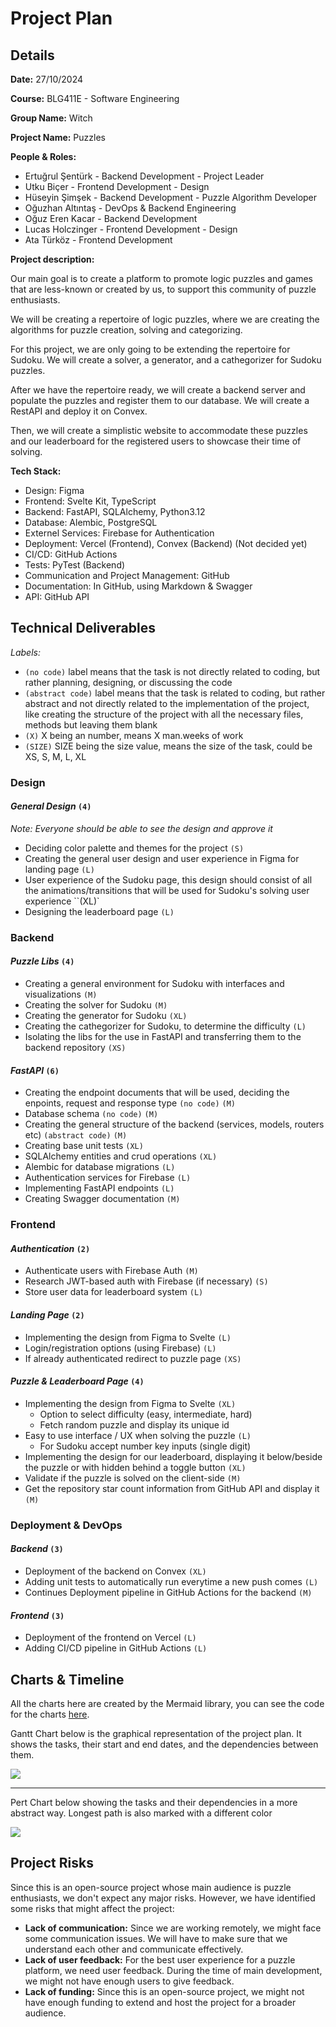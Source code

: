 # Project Plan

## Details

**Date:** 27/10/2024

**Course:** BLG411E - Software Engineering

**Group Name:** Witch

**Project Name:** Puzzles


**People & Roles:**
- Ertuğrul Şentürk - Backend Development - Project Leader
- Utku Biçer - Frontend Development - Design
- Hüseyin Şimşek - Backend Development - Puzzle Algorithm Developer
- Oğuzhan Altıntaş - DevOps & Backend Engineering
- Oğuz Eren Kacar - Backend Development
- Lucas Holczinger - Frontend Development - Design
- Ata Türköz - Frontend Development


**Project description:**

Our main goal is to create a platform to promote logic puzzles and games that are less-known or created by us, to support this community of puzzle enthusiasts.

We will be creating a repertoire of logic puzzles, where we are creating the algorithms for puzzle creation, solving and categorizing.

For this project, we are only going to be extending the repertoire for Sudoku. We will create a solver, a generator, and a cathegorizer for Sudoku puzzles.

After we have the repertoire ready, we will create a backend server and populate the puzzles and register them to our database. We will create a RestAPI and deploy it on Convex.

Then, we will create a simplistic website to accommodate these puzzles and our leaderboard for the registered users to showcase their time of solving.


**Tech Stack:**
- Design: Figma
- Frontend: Svelte Kit, TypeScript
- Backend: FastAPI, SQLAlchemy, Python3.12
- Database: Alembic, PostgreSQL
- Externel Services: Firebase for Authentication
- Deployment: Vercel (Frontend), Convex (Backend) (Not decided yet)
- CI/CD: GitHub Actions
- Tests: PyTest (Backend)
- Communication and Project Management: GitHub
- Documentation: In GitHub, using Markdown & Swagger
- API: GitHub API


## Technical Deliverables

*Labels:*
- `(no code)` label means that the task is not directly related to coding, but rather planning, designing, or discussing the code
- `(abstract code)` label means that the task is related to coding, but rather abstract and not directly related to the implementation of the project, like creating the structure of the project with all the necessary files, methods but leaving them blank
- `(X)` X being an number, means X man.weeks of work
- `(SIZE)` SIZE being the size value, means the size of the task, could be XS, S, M, L, XL

### Design


#### *General Design* `(4)`

_Note: Everyone should be able to see the design and approve it_

- Deciding color palette and themes for the project `(S)`
- Creating the general user design and user experience in Figma for landing page `(L)`
- User experience of the Sudoku page, this design should consist of all the animations/transitions that will be used for Sudoku's solving user experience ``(XL)`
- Designing the leaderboard page `(L)`

### Backend

#### *Puzzle Libs* `(4)`
- Creating a general environment for Sudoku with interfaces and visualizations `(M)`
- Creating the solver for Sudoku `(M)`
- Creating the generator for Sudoku `(XL)`
- Creating the cathegorizer for Sudoku, to determine the difficulty `(L)`
- Isolating the libs for the use in FastAPI and transferring them to the backend repository `(XS)`

#### *FastAPI* `(6)`
- Creating the endpoint documents that will be used, deciding the enpoints, request and response type `(no code)` `(M)`
- Database schema `(no code)` `(M)`
- Creating the general structure of the backend (services, models, routers etc) `(abstract code)` `(M)`
- Creating base unit tests `(XL)`
- SQLAlchemy entities and crud operations `(XL)`
- Alembic for database migrations `(L)`
- Authentication services for Firebase `(L)`
- Implementing FastAPI endpoints `(L)`
- Creating Swagger documentation `(M)`


### Frontend

#### *Authentication* `(2)`
- Authenticate users with Firebase Auth `(M)`
- Research JWT-based auth with Firebase (if necessary) `(S)`
- Store user data for leaderboard system `(L)`

#### *Landing Page* `(2)`
- Implementing the design from Figma to Svelte `(L)`
- Login/registration options (using Firebase) `(L)`
- If already authenticated redirect to puzzle page `(XS)`

#### *Puzzle & Leaderboard Page* `(4)`
- Implementing the design from Figma to Svelte `(XL)`
    - Option to select difficulty (easy, intermediate, hard)
    - Fetch random puzzle and display its unique id
- Easy to use interface / UX when solving the puzzle `(L)`
    - For Sudoku accept number key inputs (single digit)
- Implementing the design for our leaderboard, displaying it below/beside the puzzle or with hidden behind a toggle button `(XL)`
- Validate if the puzzle is solved on the client-side `(M)`
- Get the repository star count information from GitHub API and display it `(M)`


### Deployment & DevOps

#### *Backend* `(3)`
- Deployment of the backend on Convex `(XL)`
- Adding unit tests to automatically run everytime a new push comes `(L)`
- Continues Deployment pipeline in GitHub Actions for the backend `(M)`

#### *Frontend* `(3)`
- Deployment of the frontend on Vercel `(L)`
- Adding CI/CD pipeline in GitHub Actions `(L)`


## Charts & Timeline

All the charts here are created by the Mermaid library, you can see the code for the charts [here](https://github.com/witch-puzzles/.github/blob/main/project/charts).

Gantt Chart below is the graphical representation of the project plan. It shows the tasks, their start and end dates, and the dependencies between them.

[![](https://mermaid.ink/img/pako:eNqNlttu4zYQhl-FELCLXcAniZJs6y61m-0WCZo2DXpAbmhpLLORRYGknE2CvHuHOtIHtasrSeR8nPk5M-SbE4sEnMhJWa71Y07w0VxnQO6k-AdiTb6YAbLaMYnD9YQPH8gatjwHnLoHUuZcK_LpGeBJfa5nJEzDtZB7pgn5C5_x7e14va7HFFK5yBGheNoQVyITkhQsA62BsDwhegd7UOToiRJQ7oh4M88fu7MxnY3IbBI814gvkINkGcnQmucpwlIgSbXGCcJrEe54FuJ7A7gvE_FU1nYPf56b9gDaAzz0gTaAG2AJyI1gMhlYvQX4LcBDRu3BsTY_sPgJUIUxuStfX3E3bvhGHbkJ-YFLke8h1-Qj4bkGuWVxp1iU8c2JVO5xnEpkB5Bk6DEAFIptEUxq2AkgrQTXQg4DqAXwzpSOMUlSIfnrZTcMwLcACHO73TZ6EI4xsEqvLXpxzZS-uvt6iggshN8mzJDaDaMe_jFPCoHKkkTEZSV0LKFez16DFXwwKddMsw1TQFSM-cwGksogOq1rXKt165rSsox1KWHQB2oBPBug6golGpRWQ7uNRr4FoNZm_XpzlRnvXzDPVr89rIkozL6jC-oYEFgAvwdcZbDf8JjseXpmdgwILUBgy3jNJVQyXpXYF3LN41oCBfLAu6Q3iLmFCHsV2tyAZkvVoAoLCzC3cv6ZpSn-bVPhbAs6wNICLC7n2zUWrq4T7jigC9FWpd0Id7IWjg6U-M9__D42hISYSUSCAibj3Zm3ONjnXY3rRX9QJl5MYEw-IU0_M1WWWU2ug1Ab0iTfYMg3TYO-Q2QbcIq1oQW5P0CG_Z_vC8yZU5WjrHD7xjvvE-xGpDyfSkg5Vklt8swx7E7H1rzvZ4VVYk2HrTq2hASN4gubi-Z9NzOk_9nYhvrx6FToQ744fBZ3VGRWyB6--8dOmyZutMTzCo2lOFTmXXajfRdzjbpwVGmRppUr54dlkdHe3Goqq4zjMmPFEyAHlvHkYjmgud-b06PDmuufyg0xJTmU3zUg6AEDzXsNRSZemnNwDYdfCoXyN33zuIkm_dRL1Z_AwVLbtVrYQ98_ccWiVLshQCd3DesPrNXX6WpNCl5AZi5On1oFqiDUZwtBLYTXIr4n5jb7mqJqc_E_ozYL-peD_n6PA8tjv_bYGTl7wPsfT_Bu-WaAj051pXt0InzNeLrTj85j_o4TsWmI-5c8diI85GDkSFGmOyfaskzhV1mYy-SaM0ySfTsFyxR70m19da1usCMnEyannejN0S9FdaXFfoD_Y5FveWr-lzLD3zutCxVNp2Z4kmKjKDeTWOynmM3mkrs7LMNp6IUL5lEI55QFlCbxxl0utp7vbpP5zPWY8_4-cgqW_y1E5xN-mkW-ORENJpSGMy_w6GJG53jFc16caB5MluHMX8xpGMw9LwwR8VrZu5MZdf0ldRfhMpiFCxq-_wtMLVme?type=png)](https://mermaid.live/edit#pako:eNqNlttu4zYQhl-FELCLXcAniZJs6y61m-0WCZo2DXpAbmhpLLORRYGknE2CvHuHOtIHtasrSeR8nPk5M-SbE4sEnMhJWa71Y07w0VxnQO6k-AdiTb6YAbLaMYnD9YQPH8gatjwHnLoHUuZcK_LpGeBJfa5nJEzDtZB7pgn5C5_x7e14va7HFFK5yBGheNoQVyITkhQsA62BsDwhegd7UOToiRJQ7oh4M88fu7MxnY3IbBI814gvkINkGcnQmucpwlIgSbXGCcJrEe54FuJ7A7gvE_FU1nYPf56b9gDaAzz0gTaAG2AJyI1gMhlYvQX4LcBDRu3BsTY_sPgJUIUxuStfX3E3bvhGHbkJ-YFLke8h1-Qj4bkGuWVxp1iU8c2JVO5xnEpkB5Bk6DEAFIptEUxq2AkgrQTXQg4DqAXwzpSOMUlSIfnrZTcMwLcACHO73TZ6EI4xsEqvLXpxzZS-uvt6iggshN8mzJDaDaMe_jFPCoHKkkTEZSV0LKFez16DFXwwKddMsw1TQFSM-cwGksogOq1rXKt165rSsox1KWHQB2oBPBug6golGpRWQ7uNRr4FoNZm_XpzlRnvXzDPVr89rIkozL6jC-oYEFgAvwdcZbDf8JjseXpmdgwILUBgy3jNJVQyXpXYF3LN41oCBfLAu6Q3iLmFCHsV2tyAZkvVoAoLCzC3cv6ZpSn-bVPhbAs6wNICLC7n2zUWrq4T7jigC9FWpd0Id7IWjg6U-M9__D42hISYSUSCAibj3Zm3ONjnXY3rRX9QJl5MYEw-IU0_M1WWWU2ug1Ab0iTfYMg3TYO-Q2QbcIq1oQW5P0CG_Z_vC8yZU5WjrHD7xjvvE-xGpDyfSkg5Vklt8swx7E7H1rzvZ4VVYk2HrTq2hASN4gubi-Z9NzOk_9nYhvrx6FToQ744fBZ3VGRWyB6--8dOmyZutMTzCo2lOFTmXXajfRdzjbpwVGmRppUr54dlkdHe3Goqq4zjMmPFEyAHlvHkYjmgud-b06PDmuufyg0xJTmU3zUg6AEDzXsNRSZemnNwDYdfCoXyN33zuIkm_dRL1Z_AwVLbtVrYQ98_ccWiVLshQCd3DesPrNXX6WpNCl5AZi5On1oFqiDUZwtBLYTXIr4n5jb7mqJqc_E_ozYL-peD_n6PA8tjv_bYGTl7wPsfT_Bu-WaAj051pXt0InzNeLrTj85j_o4TsWmI-5c8diI85GDkSFGmOyfaskzhV1mYy-SaM0ySfTsFyxR70m19da1usCMnEyannejN0S9FdaXFfoD_Y5FveWr-lzLD3zutCxVNp2Z4kmKjKDeTWOynmM3mkrs7LMNp6IUL5lEI55QFlCbxxl0utp7vbpP5zPWY8_4-cgqW_y1E5xN-mkW-ORENJpSGMy_w6GJG53jFc16caB5MluHMX8xpGMw9LwwR8VrZu5MZdf0ldRfhMpiFCxq-_wtMLVme)

---

Pert Chart below showing the tasks and their dependencies in a more abstract way. Longest path is also marked with a different color

[![](https://mermaid.ink/img/pako:eNqdVltzozYU_isadjZPdhwQxpeHzqRxs92OZ5qum9mdYj_IcAxqZMQIQdbJ5L_3CCOMHe-0NU9I5zv3cz54dSIZgzN1NkI-RylTmsy_LDOCz8eP5EHJvyHSZKFRsL_N8aowx9AK69PqREr6_Z9IDIV77p7l_Oy94Ovz-FKnKGjDmkHBk4w8pKyA_aXxFN5JIRXJmQCtgbAsJjqFLRQrG4wXfoIMFBNEoJRnCYITMBI0t2oteRZPw0UZy6dyD3v89g5JLdIP58BiUGvJVHzeql9jc9FN5GcWPQHG2ScP5cuLADLn66Kbl6mIDQLfFVMc82llnpUVUlSgDoI28qROWMuOzLeyiGlIpOIvXU3XdsI7eLFX9GDfXvkHs_UVZmN6dzbHe1bo24fP3fzMJIS_oI7kmSaxjMot4EukgGkus5UdFy-cMc3WqEeKCJvKjstrEBZKQ-ux0KqMdKngYK-FUwv3EY5Wy4xroqHQxQGzz2gd8Shubd59HtzNGkgtaSagck_U8GUYLv6Y3woT745ckbsvjzMic9MODKXjZ2gVgvBWwHbNI7LlyTtYYGGj8J4rqItxi5uBBeNRDSYFqIpH0FEaWaVxaMsPTbk7qLFFTcLFM0sSUG0vTuo2-UGX75XM9L7NJzF1u232-Dh4goFAk-uqg2r33gt_-_pn3-Dj-kwUFMBUlHbQXoum4WNhgsdhwfZLZRZxg6QgDtvZ0aNnVrKTyLwhiQdj5ZhsmpXITTYJTqOWZFGBQNrh2xx7eFI4BDYKXjiXCc8GChKO87kv0TPHvGxZWhXrg4YNOdS0oiBGYHRk_F_yaNSvSJejTpOyIaKV8KzC2cQQXWtt6iVpfXa3xEJy4VnDhq1MYZFR0aqSVW23aBUsAVf-qQk_vBMcsf2Cx0AqJnh8HI5l2WH4ietfyzUxE_9-xjbd1fVtW6sfcdgMciF3NTVd4aH6PS-wrpYTjvls3DJCSxpxq95-Dir3f7lqK9vxhUm2GRxKf-RrD2yctB_se57xIoV41XE7l1mC7IczhqNY6J3A_uyF5gCdD_KGCzH9sJlEPZxf-QTTD5TS5r3_zGOdTv38e1fXfJwvU_MuU6OXqfkXqJnRvETrssyqS0Js2v-fNZ2eswW1ZTzG38JXY2np1D9SS2eKr0inOChLp9dI6oMRpCCEJM9SiXjpLLM3tIMkKxe7LHKmGyYK6DlKlknansoctxdmnOFybttbIQ3pONNXR-9y82tqmBKNRTLb8MTcl0rgdap1XkwHAyO-TpBCy_V1JLcDpAbzH5tWk2AQeMGYeRSCEWVDSuNo7U7GG893N_HoxvWY8_bWc3KW_SUlBoD_C1AfjZPvzpQOrykNbryhR8c3dOS6PWfnTEfD60lw449HNBiOPC8I0MRLre9e31DXn1B36HvuZOR6w7d_AFvWraQ?type=png)](https://mermaid.live/edit#pako:eNqdVltzozYU_isadjZPdhwQxpeHzqRxs92OZ5qum9mdYj_IcAxqZMQIQdbJ5L_3CCOMHe-0NU9I5zv3cz54dSIZgzN1NkI-RylTmsy_LDOCz8eP5EHJvyHSZKFRsL_N8aowx9AK69PqREr6_Z9IDIV77p7l_Oy94Ovz-FKnKGjDmkHBk4w8pKyA_aXxFN5JIRXJmQCtgbAsJjqFLRQrG4wXfoIMFBNEoJRnCYITMBI0t2oteRZPw0UZy6dyD3v89g5JLdIP58BiUGvJVHzeql9jc9FN5GcWPQHG2ScP5cuLADLn66Kbl6mIDQLfFVMc82llnpUVUlSgDoI28qROWMuOzLeyiGlIpOIvXU3XdsI7eLFX9GDfXvkHs_UVZmN6dzbHe1bo24fP3fzMJIS_oI7kmSaxjMot4EukgGkus5UdFy-cMc3WqEeKCJvKjstrEBZKQ-ux0KqMdKngYK-FUwv3EY5Wy4xroqHQxQGzz2gd8Shubd59HtzNGkgtaSagck_U8GUYLv6Y3woT745ckbsvjzMic9MODKXjZ2gVgvBWwHbNI7LlyTtYYGGj8J4rqItxi5uBBeNRDSYFqIpH0FEaWaVxaMsPTbk7qLFFTcLFM0sSUG0vTuo2-UGX75XM9L7NJzF1u232-Dh4goFAk-uqg2r33gt_-_pn3-Dj-kwUFMBUlHbQXoum4WNhgsdhwfZLZRZxg6QgDtvZ0aNnVrKTyLwhiQdj5ZhsmpXITTYJTqOWZFGBQNrh2xx7eFI4BDYKXjiXCc8GChKO87kv0TPHvGxZWhXrg4YNOdS0oiBGYHRk_F_yaNSvSJejTpOyIaKV8KzC2cQQXWtt6iVpfXa3xEJy4VnDhq1MYZFR0aqSVW23aBUsAVf-qQk_vBMcsf2Cx0AqJnh8HI5l2WH4ietfyzUxE_9-xjbd1fVtW6sfcdgMciF3NTVd4aH6PS-wrpYTjvls3DJCSxpxq95-Dir3f7lqK9vxhUm2GRxKf-RrD2yctB_se57xIoV41XE7l1mC7IczhqNY6J3A_uyF5gCdD_KGCzH9sJlEPZxf-QTTD5TS5r3_zGOdTv38e1fXfJwvU_MuU6OXqfkXqJnRvETrssyqS0Js2v-fNZ2eswW1ZTzG38JXY2np1D9SS2eKr0inOChLp9dI6oMRpCCEJM9SiXjpLLM3tIMkKxe7LHKmGyYK6DlKlknansoctxdmnOFybttbIQ3pONNXR-9y82tqmBKNRTLb8MTcl0rgdap1XkwHAyO-TpBCy_V1JLcDpAbzH5tWk2AQeMGYeRSCEWVDSuNo7U7GG893N_HoxvWY8_bWc3KW_SUlBoD_C1AfjZPvzpQOrykNbryhR8c3dOS6PWfnTEfD60lw449HNBiOPC8I0MRLre9e31DXn1B36HvuZOR6w7d_AFvWraQ)


## Project Risks

Since this is an open-source project whose main audience is puzzle enthusiasts, we don't expect any major risks. However, we have identified some risks that might affect the project:

- **Lack of communication:** Since we are working remotely, we might face some communication issues. We will have to make sure that we understand each other and communicate effectively.
- **Lack of user feedback:** For the best user experience for a puzzle platform, we need user feedback. During the time of main development, we might not have enough users to give feedback.
- **Lack of funding:** Since this is an open-source project, we might not have enough funding to extend and host the project for a broader audience.

